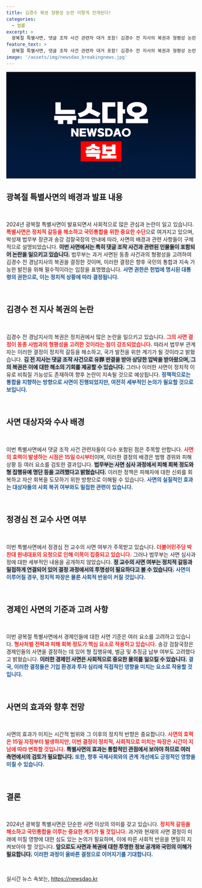 ```yaml
---
title: 김경수 복권 형평성 논란 이렇게 전개된다!
categories:
  - 법률
excerpt: >
  광복절 특별사면, 댓글 조작 사건 관련자 대거 포함! 김경수 전 지사의 복권과 형평성 논란도 제기. 이번 사면의 배경과 경제인 대상의 주안점, 15일부터 효력 발생! 클릭하고 자세히 확인하세요!
feature_text: >
  광복절 특별사면, 댓글 조작 사건 관련자 대거 포함! 김경수 전 지사의 복권과 형평성 논란도 제기. 이번 사면의 배경과 경제인 대상의 주안점, 15일부터 효력 발생! 클릭하고 자세히 확인하세요!
image: '/assets/img/newsdao_breakingnews.jpg'
---
```


<p><img src="/assets/img/newsdao_breakingnews.jpg" alt="koreaapp 속보" /></p>

<h2 data-ke-size="size26">광복절 특별사면의 배경과 발표 내용</h2>

<p data-ke-size="size16">&nbsp;</p>

<p>2024년 광복절 특별사면이 발표되면서 사회적으로 많은 관심과 논란이 일고 있습니다. <b><span style="color: #ee2323;">특별사면은 정치적 갈등을 해소하고 국민통합을 위한 중요한 수단</span></b>으로 여겨지고 있으며, 박성재 법무부 장관과 송강 검찰국장의 안내에 따라, 사면의 배경과 관련 사항들이 구체적으로 설명되었습니다. <b><span style="background-color: #21538527;">이번 사면에서는 특히 댓글 조작 사건과 관련된 인물들이 포함되어 논란을 일으키고 있습니다.</span></b> 법무부는 과거 사면된 동종 사건과의 형평성을 고려하여 김경수 전 경남지사의 복권을 결정한 것이며, 이러한 결정은 향후 국민의 통합과 지속 가능한 발전을 위해 필수적이라는 입장을 표명했습니다. <b><span style="color: #1a5490;">사면 권한은 헌법에 명시된 대통령의 권한으로, 이는 정치적 상황에 따라 결정됩니다.</span></b></p>

<p data-ke-size="size16">&nbsp;</p>

<h2 data-ke-size="size26">김경수 전 지사 복권의 논란</h2>

<p data-ke-size="size16">&nbsp;</p>

<p>김경수 전 경남지사의 복권은 정치권에서 많은 논란을 일으키고 있습니다. <b><span style="color: #ee2323;">그의 사면 결정이 동종 사범과의 형평성을 고려한 것이라는 점이 강조되었습니다.</span></b> 따라서 법무부 관계자는 이러한 결정이 정치적 갈등을 해소하고, 국가 발전을 위한 계기가 될 것이라고 밝혔습니다. <b><span style="background-color: #21538527;">김 전 지사는 댓글 조작 사건으로 유罪 판결을 받아 상당한 압박을 받아왔으며, 그의 복권은 이에 대한 해소의 기회를 제공할 수 있습니다.</span></b> 그러나 이러한 사면이 정치적 이유로 비춰질 가능성도 존재하여 향후 논란이 지속될 것으로 예상됩니다. <b><span style="color: #1a5490;">정책적으로는 통합을 지향하는 방향으로 사면이 진행되었지만, 여전히 세부적인 논의가 필요할 것으로 보입니다.</span></b></p>

<p data-ke-size="size16">&nbsp;</p>

<h2 data-ke-size="size26">사면 대상자와 수사 배경</h2>

<p data-ke-size="size16">&nbsp;</p>

<p>이번 특별사면에서 댓글 조작 사건 관련자들이 다수 포함된 점은 주목할 만합니다. <b><span style="color: #ee2323;">사면의 효력이 발생하는 시점은 15일 0시부터</span></b>이며, 이러한 결정의 배경은 범행 경위와 피해 상황 등 여러 요소를 검토한 결과입니다. <b><span style="background-color: #21538527;">법무부는 사면 심사 과정에서 피해 회복 정도와 형 집행유예 명단 등을 고려했다고 밝혔습니다.</span></b> 이러한 정책은 피해자에 대한 신뢰를 회복하고 자산 회복을 도모하기 위한 방향으로 이해될 수 있습니다. <b><span style="color: #1a5490;">사면의 실질적인 효과는 대상자들의 사회 복귀 여부와도 밀접한 관련이 있습니다.</span></b></p>

<p data-ke-size="size16">&nbsp;</p>

<h2 data-ke-size="size26">정경심 전 교수 사면 여부</h2>

<p data-ke-size="size16">&nbsp;</p>

<p>이번 특별사면에서 정경심 전 교수의 사면 여부가 주목받고 있습니다. <b><span style="color: #ee2323;">더불어민주당 박찬대 원내대표의 요청으로 인해 이목이 집중되고 있습니다.</span></b> 그러나 법무부는 사면 심사과정에 대한 세부적인 내용을 공개하지 않았습니다. <b><span style="background-color: #21538527;">정 교수의 사면 여부는 정치적 갈등과 밀접하게 연결되어 있어 결정 과정에서의 투명성이 필요하다고 볼 수 있습니다.</span></b> <b><span style="color: #1a5490;">사면이 이루어질 경우, 정치적 파장은 물론 사회적 반응이 커질 것입니다.</span></b></p>

<p data-ke-size="size16">&nbsp;</p>

<h2 data-ke-size="size26">경제인 사면의 기준과 고려 사항</h2>

<p data-ke-size="size16">&nbsp;</p>

<p>이번 광복절 특별사면에서 경제인들에 대한 사면 기준은 여러 요소를 고려하고 있습니다. <b><span style="color: #ee2323;">형사처벌 전력과 피해 회복 정도가 핵심 요소로 작용하고 있습니다.</span></b> 송강 검찰국장은 경제인들의 사면을 결정하는 데 있어 형 집행유예, 벌금 및 추징금 납부 여부도 고려했다고 밝혔습니다. <b><span style="background-color: #21538527;">이러한 경제인 사면은 사회적으로 중요한 물의를 일으킬 수 있습니다.</span></b> <b><span style="color: #1a5490;">결국, 이러한 결정들은 기업 환경과 투자 심리에 직접적인 영향을 미치는 요소로 작용할 것입니다.</span></b></p>

<p data-ke-size="size16">&nbsp;</p>

<h2 data-ke-size="size26">사면의 효과와 향후 전망</h2>

<p data-ke-size="size16">&nbsp;</p>

<p>사면의 효과가 미치는 시간적 범위와 그 이후의 정치적 반향은 중요합니다. <b><span style="color: #ee2323;">사면의 효력은 15일 자정부터 발생하지만, 이번 결정이 정치적, 사회적으로 미치는 파장은 시간이 지남에 따라 변화할 것입니다.</span></b> <b><span style="background-color: #21538527;">특별사면의 효과는 통합적인 관점에서 보아야 하므로 여러 측면에서의 검토가 필요합니다.</span></b> <b><span style="color: #1a5490;">또한, 향후 국제사회와의 관계 개선에도 긍정적인 영향을 미칠 수 있습니다.</span></b></p>

<p data-ke-size="size16">&nbsp;</p>

<h2 data-ke-size="size26">결론</h2>

<p data-ke-size="size16">&nbsp;</p>

<p>2024년 광복절 특별사면은 단순한 사면 이상의 의미를 갖고 있습니다. <b><span style="color: #ee2323;">정치적 갈등을 해소하고 국민통합을 이루는 중요한 계기가 될 것입니다.</span></b> 과거와 현재의 사면 결정이 미래에 미칠 영향에 대한 심도 있는 논의가 필요하며, 이에 따른 사회적 반응을 면밀히 지켜보아야 할 것입니다. <b><span style="background-color: #21538527;">앞으로도 사면과 복권에 대한 투명한 정보 공개와 국민의 이해가 필요합니다.</span></b> <b><span style="color: #1a5490;">이러한 과정이 올바른 결정으로 이어지기를 기대합니다.</span></b></p>

<p data-ke-size="size16">&nbsp;</p>
실시간 뉴스 속보는, <a href="https://newsdao.kr" rel="dofollow">https://newsdao.kr</a>


